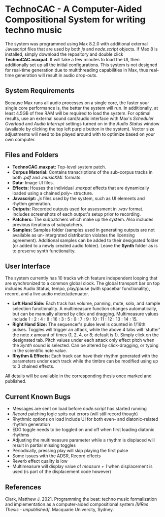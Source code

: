# TechnoCAC - A Computer-Aided Compositional System for writing techno music

The system was programmed using Max 8.2.0 with additional external Javascript files that are used by both *js* and *node.script* objects. If Max 8 is installed, simply download the repository and double click **TechnoCAC.maxpat**. It will take a few minutes to load the UI, then additionally set up all the initial configurations. This system is not designed for real-time generation due to multithreading capabilities in Max, thus real-time generation will result in audio drop-outs.

## System Requirements
Because Max runs all audio processes on a single core, the faster your single core performance is, the better the system will run. In additionally, at least 4.5GB of free RAM will be required to load the system. For optimal results, use an external sound card/audio interface with Max's *Scheduler Overload* and *Audio Interrupt* settings turned on in the *Audio Status* window (available by clicking the top left purple button in the system). Vector size adjustments will need to be played around with to optimize based on your own computer.

## Files and Folders

 - **TechnoCAC.maxpat:** Top-level system patch.
 - **Corpus Material:** Contains transcriptions of the sub-corpus tracks in both *.pdf* and *.musicXML* formats.
 - **Data:** Image UI files.
 - **Effects:** Houses the individual *.maxpat* effects that are dynamically loaded using a chained *poly~* structure.
 - **Javascript:** *.js* files used by the system, such as UI elements and rhythm generation.
 - **Outputs:** Recorded outputs used for assessment in *.wav* format. Includes screenshots of each output's setup prior to recording.
 - **Patchers:** The subpatchers which make up the system. Also includes previous iterations of subpatchers.
 - **Samples:** Samples folder (samples used in generating outputs are not available as un-intergrated distribution violates the licensing agreement). Additional samples can be added to their designated folder (or added to a newly created audio folder). Leave the **Synth** folder as is to preserve synth functionality.

## User Interface

The system currently has 10 tracks which feature independent looping that are synchronized to a common global clock. The global transport bar on top includes Audio Status, tempo, play/pause (with spacebar functionality), record, and a live audio meter/attenuator.

 - **Left Hand Side:** Each track has volume, panning, mute, solo, and sample selection functionality. A multimeasure function changes automatically, but can be manually altered by click and dragging. Multimeasure values include 1 : 2 : 4 : 8 : 16 : 3 : 5 : 6 : 7 : 9 : 10 : 11 : 12 : 13 : 14 : 15.
 - **Right Hand Size:** The sequencer's pulse level is counted in 1/16th pulses. Toggles will trigger an attack, while the above 4 tabs will 'stutter' the note *x* amount of times (1, 2, 4, or 8; default is 1). Simply click on the designated tab. Pitch values under each attack only effect pitch when the *Synth* sound is selected. Can be altered by click-dragging, or typing in the scientific note value.
 - **Rhythm & Effects:** Each track can have their rhythm generated with the parameters under each track while the timbre can be modified using up to 3 chained effects.

All details will be available in the corresponding thesis once marked and published.

## Current Known Bugs

 - Messages are sent on load before *node.script* has started running
 - *Record* patching logic spits out errors (will still record though)
 - Rhythmic options on load include UI for both even- and diatonic-related rhythm generation
 - EDG toggle needs to be toggled on and off when first loading diatonic rhythms
 - Adjusting the multimeasure parameter while a rhythm is displaced will result in partial missing toggles
 - Periodically, pressing play will skip playing the first pulse
 - Some issues with the ADSR, Record effects
 - Reverb effect quality is low
 - Multimeasure will display value of *measure + 1* when displacement is used (is part of the displacement code however)

## References

Clark, Matthew J. 2021. Programming the beat: techno music formalization and implementation as a computer-aided compositional system *[MRes Thesis - unpublished]*. Macquarie University, Sydney.

